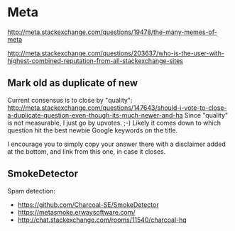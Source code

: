 # Meta

<http://meta.stackexchange.com/questions/19478/the-many-memes-of-meta>

<http://meta.stackexchange.com/questions/203637/who-is-the-user-with-highest-combined-reputation-from-all-stackexchange-sites>

## Mark old as duplicate of new

Current consensus is to close by "quality": http://meta.stackexchange.com/questions/147643/should-i-vote-to-close-a-duplicate-question-even-though-its-much-newer-and-ha Since "quality" is not measurable, I just go by upvotes. ;-) Likely it comes down to which question hit the best newbie Google keywords on the title.

I encourage you to simply copy your answer there with a disclaimer added at the bottom, and link from this one, in case it closes.

## SmokeDetector

Spam detection:

- <https://github.com/Charcoal-SE/SmokeDetector>
- <https://metasmoke.erwaysoftware.com/>
- <http://chat.stackexchange.com/rooms/11540/charcoal-hq>
